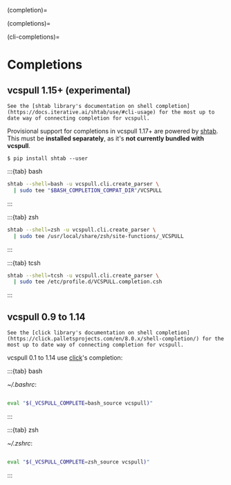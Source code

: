 (completion)=

(completions)=

(cli-completions)=

# Completions

## vcspull 1.15+ (experimental)

```{note}
See the [shtab library's documentation on shell completion](https://docs.iterative.ai/shtab/use/#cli-usage) for the most up to date way of connecting completion for vcspull.
```

Provisional support for completions in vcspull 1.17+ are powered by [shtab](https://docs.iterative.ai/shtab/). This must be **installed separately**, as it's **not currently bundled with vcspull**.

```console
$ pip install shtab --user
```

:::{tab} bash

```bash
shtab --shell=bash -u vcspull.cli.create_parser \
  | sudo tee "$BASH_COMPLETION_COMPAT_DIR"/VCSPULL
```

:::

:::{tab} zsh

```zsh
shtab --shell=zsh -u vcspull.cli.create_parser \
  | sudo tee /usr/local/share/zsh/site-functions/_VCSPULL
```

:::

:::{tab} tcsh

```zsh
shtab --shell=tcsh -u vcspull.cli.create_parser \
  | sudo tee /etc/profile.d/VCSPULL.completion.csh
```

:::

## vcspull 0.9 to 1.14

```{note}
See the [click library's documentation on shell completion](https://click.palletsprojects.com/en/8.0.x/shell-completion/) for the most up to date way of connecting completion for vcspull.
```

vcspull 0.1 to 1.14 use [click](https://click.palletsprojects.com)'s completion:

:::{tab} bash

_~/.bashrc_:

```bash

eval "$(_VCSPULL_COMPLETE=bash_source vcspull)"

```

:::

:::{tab} zsh

_~/.zshrc_:

```zsh

eval "$(_VCSPULL_COMPLETE=zsh_source vcspull)"

```

:::
